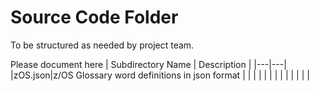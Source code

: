 # Source Code Folder
To be structured as needed by project team.

Please document here
| Subdirectory Name | Description |
|---|---|
|zOS.json|z/OS Glossary word definitions in json format |
| | |
| | |
| | |
| | |
